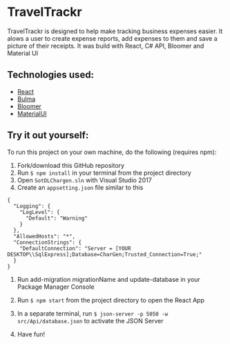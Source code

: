 # TravelTrackr
TravelTrackr is designed to help make tracking business expenses easier.  It alows a user to create expense reports, add expenses to them and save a picture of their receipts.  It was build with React, C# API, Bloomer and Material UI


## Technologies used:
- [React](https://reactjs.org/docs/getting-started.html)
- [Bulma](https://bulma.io/)
- [Bloomer](https://bloomer.js.org/#/)
- [MaterialUI](https://material-ui.com/)

## Try it out yourself:
To run this project on your own machine, do the following (requires npm):
1. Fork/download this GitHub repository
1. Run `$ npm install` in your terminal from the project directory
1. Open `SotDLChargen.sln` with Visual Studio 2017
1. Create an `appsetting.json` file similar to this
```
{
  "Logging": {
    "LogLevel": {
      "Default": "Warning"
    }
  },
  "AllowedHosts": "*",
  "ConnectionStrings": {
    "DefaultConnection": "Server = [YOUR DESKTOP\\SqlExpress];Database=CharGen;Trusted_Connection=True;"
  }
}
```
1. Run add-migration migrationName and update-database in your Package Manager Console

5. Run `$ npm start` from the project directory to open the React App
5. In a separate terminal, run `$ json-server -p 5050 -w src/Api/database.json` to activate the JSON Server
5. Have fun!
